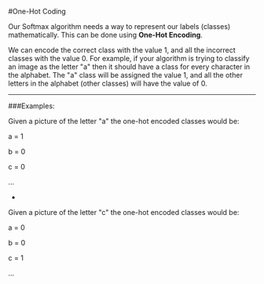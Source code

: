 #One-Hot Coding

Our Softmax algorithm needs a way to represent our labels (classes) mathematically. This can be done using **One-Hot Encoding**.

We can encode the correct class with the value 1, and all the incorrect classes with the value 0. For example, if your algorithm is trying to classify an image as the letter "a" then it should have a class for every character in the alphabet. The "a" class will be assigned the value 1, and all the other letters in the alphabet (other classes) will have the value of 0.

***

###Examples:

Given a picture of the letter "a" the one-hot encoded classes would be:

a = 1

b = 0

c = 0

...

-

Given a picture of the letter "c" the one-hot encoded classes would be:

a = 0

b = 0

c = 1

...
